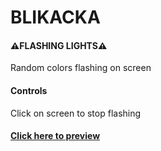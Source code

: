 # BLIKACKA

#### ⚠️FLASHING LIGHTS⚠️

Random colors flashing on screen

#### Controls

Click on screen to stop flashing

#### [Click here to preview](https://radekpelikan.github.io/BLIKACKA/)
